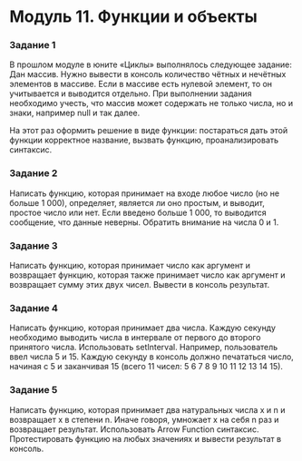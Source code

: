 # Модуль 11. Функции и объекты

### Задание 1

В прошлом модуле в юните «Циклы» выполнялось следующее задание:
Дан массив. Нужно вывести в консоль количество чётных и нечётных элементов в массиве. Если в массиве есть нулевой элемент, то он учитывается и выводится отдельно.
При выполнении задания необходимо учесть, что массив может содержать не только числа, но и знаки, например null и так далее.

На этот раз оформить решение в виде функции: постараться дать этой функции корректное название, вызвать функцию, проанализировать синтаксис.

### Задание 2

Написать функцию, которая принимает на входе любое число (но не больше 1 000), определяет, является ли оно простым, и выводит, простое число или нет. Если введено больше 1 000, то выводится сообщение, что данные неверны. Обратить внимание на числа 0 и 1.

### Задание 3

Написать функцию, которая принимает число как аргумент и возвращает функцию, которая также принимает число как аргумент и возвращает сумму этих двух чисел. Вывести в консоль результат.

### Задание 4

Написать функцию, которая принимает два числа. Каждую секунду необходимо выводить числа в интервале от первого до второго принятого числа. Использовать setInterval.
Например, пользователь ввел числа 5 и 15. Каждую секунду в консоль должно печататься число, начиная с 5 и заканчивая 15 (всего 11 чисел: 5 6 7 8 9 10 11 12 13 14 15).

### Задание 5

Написать функцию, которая принимает два натуральных числа x и n и возвращает x в степени n. Иначе говоря, умножает x на себя n раз и возвращает результат.
Использовать Arrow Function синтаксис.
Протестировать функцию на любых значениях и вывести результат в консоль.
